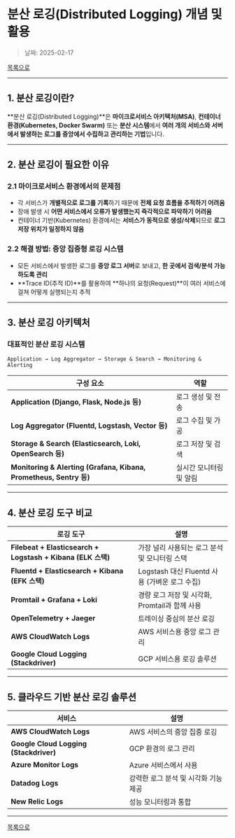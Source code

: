 # **분산 로깅(Distributed Logging) 개념 및 활용**

> 날짜: 2025-02-17

[목록으로](https://shiwoo-park.github.io/blog)

---

## **1. 분산 로깅이란?**

**분산 로깅(Distributed Logging)**은 **마이크로서비스 아키텍처(MSA)**, **컨테이너 환경(Kubernetes, Docker Swarm)** 또는 **분산 시스템**에서 **여러 개의 서비스와 서버에서 발생하는 로그를 중앙에서 수집하고 관리하는 기법**입니다.

---

## **2. 분산 로깅이 필요한 이유**

### 2.1 마이크로서비스 환경에서의 문제점
- 각 서비스가 **개별적으로 로그를 기록**하기 때문에 **전체 요청 흐름을 추적하기 어려움**
- 장애 발생 시 **어떤 서비스에서 오류가 발생했는지 즉각적으로 파악하기 어려움**
- 컨테이너 기반(Kubernetes) 환경에서는 **서비스가 동적으로 생성/삭제**되므로 **로그 저장 위치가 일정하지 않음**

### 2.2 해결 방법: 중앙 집중형 로깅 시스템
- 모든 서비스에서 발생한 로그를 **중앙 로그 서버**로 보내고, **한 곳에서 검색/분석 가능하도록 관리**
- **Trace ID(추적 ID)**를 활용하여 **하나의 요청(Request)**이 여러 서비스에 걸쳐 어떻게 실행되는지 추적

---

## **3. 분산 로깅 아키텍처**

### **대표적인 분산 로깅 시스템**

```
Application → Log Aggregator → Storage & Search → Monitoring & Alerting
```
| 구성 요소 | 역할 |
|----------|------|
| **Application (Django, Flask, Node.js 등)** | 로그 생성 및 전송 |
| **Log Aggregator (Fluentd, Logstash, Vector 등)** | 로그 수집 및 가공 |
| **Storage & Search (Elasticsearch, Loki, OpenSearch 등)** | 로그 저장 및 검색 |
| **Monitoring & Alerting (Grafana, Kibana, Prometheus, Sentry 등)** | 실시간 모니터링 및 알림 |

---

## **4. 분산 로깅 도구 비교**

| 로깅 도구 | 설명 |
|----------|------|
| **Filebeat + Elasticsearch + Logstash + Kibana (ELK 스택)** | 가장 널리 사용되는 로그 분석 및 모니터링 스택 |
| **Fluentd + Elasticsearch + Kibana (EFK 스택)** | Logstash 대신 Fluentd 사용 (가벼운 로그 수집) |
| **Promtail + Grafana + Loki** | 경량 로그 저장 및 시각화, Promtail과 함께 사용 |
| **OpenTelemetry + Jaeger** | 트레이싱 중심의 분산 로깅 |
| **AWS CloudWatch Logs** | AWS 서비스용 중앙 로그 관리 |
| **Google Cloud Logging (Stackdriver)** | GCP 서비스용 로깅 솔루션 |

---

## **5. 클라우드 기반 분산 로깅 솔루션**

| 서비스 | 설명 |
|--------|------|
| **AWS CloudWatch Logs** | AWS 서비스의 중앙 집중 로깅 |
| **Google Cloud Logging (Stackdriver)** | GCP 환경의 로그 관리 |
| **Azure Monitor Logs** | Azure 서비스에서 사용 |
| **Datadog Logs** | 강력한 로그 분석 및 시각화 기능 제공 |
| **New Relic Logs** | 성능 모니터링과 통합 |

---

[목록으로](https://shiwoo-park.github.io/blog)
